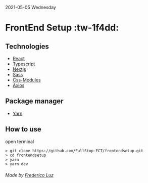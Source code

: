 2021-05-05  Wednesday

# FrontEnd Setup :tw-1f4dd: 

## Technologies
- <a href="https://reactjs.org/docs/getting-started.html">React</a>
- <a href="https://www.typescriptlang.org/docs/">Typescript</a>
- <a href="https://nextjs.org/docs/getting-started">Nextjs</a>
- <a href="https://sass-lang.com/guide"> Sass</a>
- <a href="https://github.com/css-modules/css-modules">Css-Modules</a>
- <a href="https://github.com/axios/axios">Axios</a>

## Package manager
- <a href="https://yarnpkg.com/getting-started">Yarn</a>

## How to use
open terminal

```
> git clone https://github.com/FullStop-FCT/frontendsetup.git
> cd frontendsetup
> yarn
> yarn dev
```

###### Made by <a href="https://github.com/Ang3lExtreme">Frederico Luz</a>


